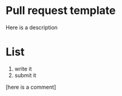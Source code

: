 # Pull request template
Here is a description

# List
1. write it
2. submit it

[here is a comment]
